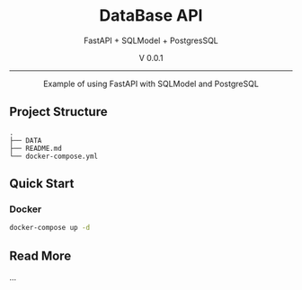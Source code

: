 <p align="center">
    <!-- <img width="192px" src="./docs/Logo/CY_Logo_Q2.png" > -->
</p>
<h1 align="center"><b>DataBase API</b></h1>

<p align="center">FastAPI + SQLModel + PostgresSQL </p>
<p align="center">V 0.0.1</p>

---

<main style="text-align: center;">
Example of using FastAPI with SQLModel and PostgreSQL
</main>

## Project Structure
```
.
├── DATA 
├── README.md
└── docker-compose.yml
```

## Quick Start
### Docker
```bash
docker-compose up -d
```


## Read More
...
<!-- Read [Change Log](Docs/src/changelog.md)  -->